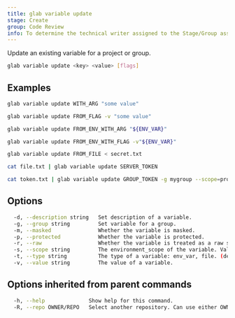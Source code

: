 ```yaml
---
title: glab variable update
stage: Create
group: Code Review
info: To determine the technical writer assigned to the Stage/Group associated with this page, see https://about.gitlab.com/handbook/product/ux/technical-writing/#assignments
---
```


<!--
This documentation is auto generated by a script.
Please do not edit this file directly. Run `make gen-docs` instead.
-->

Update an existing variable for a project or group.

```bash twoslash title="Terminal"
glab variable update <key> <value> [flags]
```

## Examples

```bash twoslash title="Terminal"
glab variable update WITH_ARG "some value"

glab variable update FROM_FLAG -v "some value"

glab variable update FROM_ENV_WITH_ARG "${ENV_VAR}"

glab variable update FROM_ENV_WITH_FLAG -v"${ENV_VAR}"

glab variable update FROM_FILE < secret.txt

cat file.txt | glab variable update SERVER_TOKEN

cat token.txt | glab variable update GROUP_TOKEN -g mygroup --scope=prod
```

## Options

```bash twoslash title="Terminal"
  -d, --description string   Set description of a variable.
  -g, --group string         Set variable for a group.
  -m, --masked               Whether the variable is masked.
  -p, --protected            Whether the variable is protected.
  -r, --raw                  Whether the variable is treated as a raw string.
  -s, --scope string         The environment_scope of the variable. Values: all (*), or specific environments. (default "*")
  -t, --type string          The type of a variable: env_var, file. (default "env_var")
  -v, --value string         The value of a variable.
```

## Options inherited from parent commands

```bash twoslash title="Terminal"
  -h, --help              Show help for this command.
  -R, --repo OWNER/REPO   Select another repository. Can use either OWNER/REPO or `GROUP/NAMESPACE/REPO` format. Also accepts full URL or Git URL.
```

